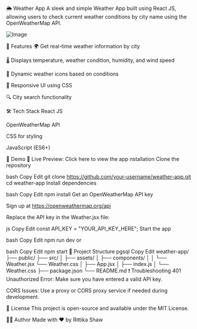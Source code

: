 🌦️ Weather App
A sleek and simple Weather App built using React JS, allowing users to check current weather conditions by city name using the OpenWeatherMap API.

![Image](https://github.com/user-attachments/assets/d0f6bba0-db32-4c0b-b2c1-5112765c6e88)

🚀 Features
🌍 Get real-time weather information by city

🌡️ Displays temperature, weather condition, humidity, and wind speed

🔄 Dynamic weather icons based on conditions

🎯 Responsive UI using CSS

🔍 City search functionality

🛠️ Tech Stack
React JS

OpenWeatherMap API

CSS for styling

JavaScript (ES6+)

📸 Demo
🔗 Live Preview: Click here to view the app
nstallation
Clone the repository

bash
Copy
Edit
git clone https://github.com/your-username/weather-app.git
cd weather-app
Install dependencies

bash
Copy
Edit
npm install
Get an OpenWeatherMap API key

Sign up at https://openweathermap.org/api

Replace the API key in the Weather.jsx file:

js
Copy
Edit
const API_KEY = "YOUR_API_KEY_HERE";
Start the app

bash
Copy
Edit
npm run dev
or

bash
Copy
Edit
npm start
📁 Project Structure
pgsql
Copy
Edit
weather-app/
├── public/
├── src/
│   ├── assets/
│   ├── components/
│   │   └── Weather.jsx
        └── Weather.css
│   ├── App.jsx
│   ├── index.js
│   └── Weather.css
├── package.json
└── README.md
❗ Troubleshooting
401 Unauthorized Error: Make sure you have entered a valid API key.

CORS Issues: Use a proxy or CORS proxy service if needed during development.

📜 License
This project is open-source and available under the MIT License.

🙋‍♀️ Author
Made with ❤️ by Rittika Shaw

